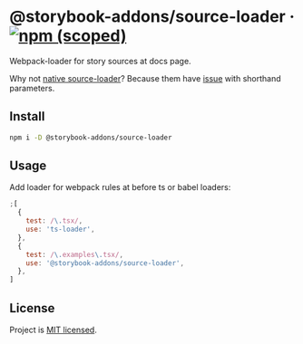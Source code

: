 # @storybook-addons/source-loader &middot; [![npm (scoped)](https://img.shields.io/npm/v/@storybook-addons/source-loader.svg)](https://www.npmjs.com/package/@storybook-addons/source-loader)

Webpack-loader for story sources at docs page.

Why not [native source-loader](https://github.com/storybookjs/storybook/tree/next/lib/source-loader)? Because them have [issue](https://github.com/storybookjs/storybook/issues/10827) with shorthand parameters.

## Install

```sh
npm i -D @storybook-addons/source-loader
```

## Usage

Add loader for webpack rules at before ts or babel loaders:

```js
;[
  {
    test: /\.tsx/,
    use: 'ts-loader',
  },
  {
    test: /\.examples\.tsx/,
    use: '@storybook-addons/source-loader',
  },
]
```

## License

Project is [MIT licensed](https://github.com/yarastqt/mercury/blob/master/LICENSE.md).
